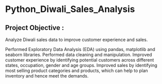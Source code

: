 # Python_Diwali_Sales_Analysis
## Project Objective : 
Analyze Diwali sales data to improve customer experience and sales.

Performed Exploratory Data Analysis (EDA) using pandas, matplotlib and seaborn libraries. 
Performed data cleaning and manipulation.
Improved customer experience by identifying potential customers across different states, occupation, gender and age groups.
Improved sales by identifying most selling product categories and products, which can help to plan inventory and hence meet the demands.
